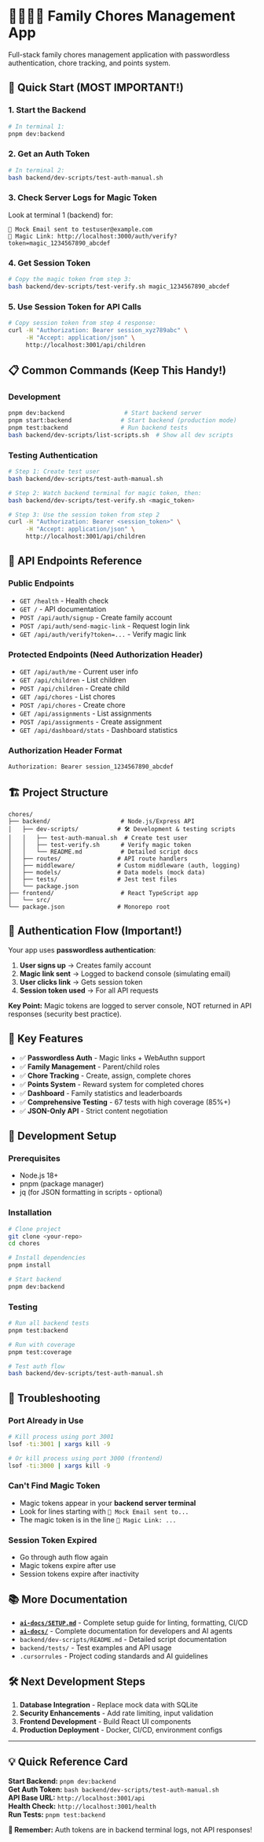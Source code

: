 # 👨‍👩‍👧‍👦 Family Chores Management App

Full-stack family chores management application with passwordless authentication, chore tracking, and points system.

## 🚀 Quick Start (MOST IMPORTANT!)

### **1. Start the Backend**

```bash
# In terminal 1:
pnpm dev:backend
```

### **2. Get an Auth Token**

```bash
# In terminal 2:
bash backend/dev-scripts/test-auth-manual.sh
```

### **3. Check Server Logs for Magic Token**

Look at terminal 1 (backend) for:

```
📧 Mock Email sent to testuser@example.com
🔗 Magic Link: http://localhost:3000/auth/verify?token=magic_1234567890_abcdef
```

### **4. Get Session Token**

```bash
# Copy the magic token from step 3:
bash backend/dev-scripts/test-verify.sh magic_1234567890_abcdef
```

### **5. Use Session Token for API Calls**

```bash
# Copy session token from step 4 response:
curl -H "Authorization: Bearer session_xyz789abc" \
     -H "Accept: application/json" \
     http://localhost:3001/api/children
```

## 📋 **Common Commands (Keep This Handy!)**

### **Development**

```bash
pnpm dev:backend                 # Start backend server
pnpm start:backend              # Start backend (production mode)
pnpm test:backend               # Run backend tests
bash backend/dev-scripts/list-scripts.sh  # Show all dev scripts
```

### **Testing Authentication**

```bash
# Step 1: Create test user
bash backend/dev-scripts/test-auth-manual.sh

# Step 2: Watch backend terminal for magic token, then:
bash backend/dev-scripts/test-verify.sh <magic_token>

# Step 3: Use the session token from step 2
curl -H "Authorization: Bearer <session_token>" \
     -H "Accept: application/json" \
     http://localhost:3001/api/children
```

## 🔗 **API Endpoints Reference**

### **Public Endpoints**

- `GET /health` - Health check
- `GET /` - API documentation
- `POST /api/auth/signup` - Create family account
- `POST /api/auth/send-magic-link` - Request login link
- `GET /api/auth/verify?token=...` - Verify magic link

### **Protected Endpoints (Need Authorization Header)**

- `GET /api/auth/me` - Current user info
- `GET /api/children` - List children
- `POST /api/children` - Create child
- `GET /api/chores` - List chores
- `POST /api/chores` - Create chore
- `GET /api/assignments` - List assignments
- `POST /api/assignments` - Create assignment
- `GET /api/dashboard/stats` - Dashboard statistics

### **Authorization Header Format**

```bash
Authorization: Bearer session_1234567890_abcdef
```

## 🏗 **Project Structure**

```
chores/
├── backend/                    # Node.js/Express API
│   ├── dev-scripts/           # 🛠 Development & testing scripts
│   │   ├── test-auth-manual.sh  # Create test user
│   │   ├── test-verify.sh      # Verify magic token
│   │   └── README.md           # Detailed script docs
│   ├── routes/                # API route handlers
│   ├── middleware/            # Custom middleware (auth, logging)
│   ├── models/                # Data models (mock data)
│   ├── tests/                 # Jest test files
│   └── package.json
├── frontend/                   # React TypeScript app
│   └── src/
└── package.json               # Monorepo root
```

## 🔐 **Authentication Flow (Important!)**

Your app uses **passwordless authentication**:

1. **User signs up** → Creates family account
2. **Magic link sent** → Logged to backend console (simulating email)
3. **User clicks link** → Gets session token
4. **Session token used** → For all API requests

**Key Point:** Magic tokens are logged to server console, NOT returned in API responses (security best practice).

## 🎯 **Key Features**

- ✅ **Passwordless Auth** - Magic links + WebAuthn support
- ✅ **Family Management** - Parent/child roles
- ✅ **Chore Tracking** - Create, assign, complete chores
- ✅ **Points System** - Reward system for completed chores
- ✅ **Dashboard** - Family statistics and leaderboards
- ✅ **Comprehensive Testing** - 67 tests with high coverage (85%+)
- ✅ **JSON-Only API** - Strict content negotiation

## 🔧 **Development Setup**

### **Prerequisites**

- Node.js 18+
- pnpm (package manager)
- jq (for JSON formatting in scripts - optional)

### **Installation**

```bash
# Clone project
git clone <your-repo>
cd chores

# Install dependencies
pnpm install

# Start backend
pnpm dev:backend
```

### **Testing**

```bash
# Run all backend tests
pnpm test:backend

# Run with coverage
pnpm test:coverage

# Test auth flow
bash backend/dev-scripts/test-auth-manual.sh
```

## 🐛 **Troubleshooting**

### **Port Already in Use**

```bash
# Kill process using port 3001
lsof -ti:3001 | xargs kill -9

# Or kill process using port 3000 (frontend)
lsof -ti:3000 | xargs kill -9
```

### **Can't Find Magic Token**

- Magic tokens appear in your **backend server terminal**
- Look for lines starting with `📧 Mock Email sent to...`
- The magic token is in the line `🔗 Magic Link: ...`

### **Session Token Expired**

- Go through auth flow again
- Magic tokens expire after use
- Session tokens expire after inactivity

## 📚 **More Documentation**

- **[`ai-docs/SETUP.md`](ai-docs/SETUP.md)** - Complete setup guide for linting, formatting, CI/CD
- **[`ai-docs/`](ai-docs/)** - Complete documentation for developers and AI agents
- `backend/dev-scripts/README.md` - Detailed script documentation
- `backend/tests/` - Test examples and API usage
- `.cursorrules` - Project coding standards and AI guidelines

## 🛠 **Next Development Steps**

1. **Database Integration** - Replace mock data with SQLite
2. **Security Enhancements** - Add rate limiting, input validation
3. **Frontend Development** - Build React UI components
4. **Production Deployment** - Docker, CI/CD, environment configs

---

## 💡 **Quick Reference Card**

**Start Backend:** `pnpm dev:backend`  
**Get Auth Token:** `bash backend/dev-scripts/test-auth-manual.sh`  
**API Base URL:** `http://localhost:3001/api`  
**Health Check:** `http://localhost:3001/health`  
**Run Tests:** `pnpm test:backend`

**🔑 Remember:** Auth tokens are in backend terminal logs, not API responses!
